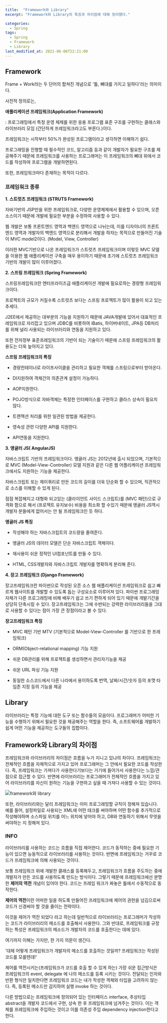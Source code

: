 ```yaml
---
title:  "Framework와 Library"
excerpt: "Framework와 Library의 특징과 차이점에 대해 정리했다."

categories:
  - Spring
tags:
  - Spring
  - Framework
  - Library
last_modified_at: 2021-06-06T22:21:00
---
```


## Framework

Frame + Work라는 두 단어의 합쳐진 개념으로 '틀, 뼈대를 가지고 일하다'라는 의미이다.

사전적 정의로는,

**애플리케이션 프레임워크(Application Framework)**

: 프로그래밍에서 특정 운영 체제를 위한 응용 프로그램 표준 구조를 구현하는 클래스와 라이브러리 모임 (간단하게 프레임워크라고도 부른다.)이다.

프레임워크는 시작부터 50%가 완성된 프로그램이라고 생각하면 이해하기 쉽다.  

프로그래밍을 진행할 때 필수적인 코드, 알고리즘 등과 같이 개발자가 필요한 구조를 제공해주기 때문에 프레임워크를 사용하는 프로그래머는 이 프레임워크의 뼈대 위에서 코드를 작성하여 프로그램을 개발하면된다.

또한, 프레임워크마다 존재하는 목적이 다르다.



### 프레임워크 종류

**1. 스트럿츠 프레임워크 (STRUTS Framework)**

자바기반의 JSP만을 위한 프레임워크로, 다양한 운영체제에서 활용할 수 있으며, 오픈소스이기 때문에 개발에 필요한 부분을 수정하여 사용할 수 있다. 

웹 개발은 보통 프론트엔드 영역과 백엔드 영역으로 나뉘는데, 이를 디자이너의 프론트엔드 영역과 개발자의 백엔드 영역으로 분리해서 개발을 하자는 목적으로 만들어진 기술이 MVC model2이다. (Model, View, Controller) 

이러한 MVC기반으로 나온 프레임워크가 스트럿츠 프레임워크이며 이렇듯 MVC 모델을 이용한 웹 애플리케이션 구축을 매우 용이하기 때문에 초기에 스트럿츠 프레임워크 기반의 개발이 많이 이루어졌다.



**2. 스프링 프레임워크 (Spring Framework)**

스프링프레임워크란 엔터프라이즈급 애플리케이션 개발에 필요로하는 경량형 프레임워크이다. 

프로젝트의 규모가 커질수록 스트럿츠 보다는 스프링 프로젝트가 많이 활용이 되고 있는 추세다. 

J2EE에서 제공하는 대부분의 기능을 지원하기 때문에 JAVA개발에 있어서 대표적인 프레임워크로 자리잡고 있으며 JDBC를 비롯하여 iBatis, 하이버네이트, JPA등 DB처리를 위해 널리 사용되는 라이브러리와 연동을 지원하고 있다. 

또한 전자정부 표준프레임워크의 기반이 되는 기술이기 때문에 스프링 프레임워크의 활용도는 더욱 높아지고 있다.

**스프링 프레임워크의 특징**

- 경량컨테이너로 라이프사이클을 관리하고 필요한 객체를 스프링으로부터 받아온다.

- DI지원하여 객체간의 의존관계 설정이 가능하다.

- AOP지원한다.

- POJO방식으로 자바객체는 특정한 인터페이스를 구현하고 클라스 상속이 필요치 않다.

- 트랜젝션 처리를 위한 일관된 방법을 제공한다.

- 영속성 관련 다양한 API를 지원한다.

- API연동을 지원한다.

  

**3. 앵귤러 JS( AngularJS)**

자바스크립트 기반의 프레임워크이다. 앵귤러 JS는 2012년에 출시 되었으며, 기본적으로 MVC (Model-View-Controller) 모델 지원과 같은 다른 웹 어플리케이션 프레임워크에서도 지원하는 기능을 제공한다. 

자바스크립트 또는 제이쿼리로 만든 코드의 길이를 더욱 단순화 할 수 있으며, 직관적으로 소스를 이해할 수 있게 된다. 

점점 복잡해지고 대형화 되고있는 (클라이언트 사이드 스크립트)를 (MVC 패턴)으로 규격화 함으로 해서 (프로젝트 유지보수) 비용을 최소화 할 수있기 때문에 앵귤러 JS역시 개발자 분들에게 없어서는 안 될 프레임워크인 듯 하다.

**앵귤러 JS 특징**

- 작성해야 하는 자바스크립트의 코드량을 줄여준다.

- 앵귤러 JS의 데이터 모델은 단순 자바스크립트 객체이다.

- 재사용이 쉬운 정적인 UI컴포넌트를 만들 수 있다.

- HTML, CSS개발자와 자바스크립트 개발자를 명확하게 분리해 준다.

  

**4. 장고 프레임워크 (Django Framework)**

장고프레임워크란 파이썬으로 작성된 오픈 소스 웹 애플리케이션 프레임워크로 쉽고 빠르게 웹사이트를 개발할 수 있도록 돕는 구성요소로 이루어져 있다. 파이썬 프로그래밍 자체가 다른 프로그래밍에 비해 배우기 쉽고 쓰기 편하게 되어 있기 때문에 개발기간을 상당히 단축시킬 수 있다. 장고프레임워크는 그에 수반되는 강력한 라이브러리들을 그대로 사용할 수 있다는 점이 가장 큰 장점이라고 볼 수 있다.

**장고프레임워크 특징**

- MVC 패턴 기반 MTV (기본적으로 Model-View-Controller 를 기반으로 한 프레임워크)

- ORM(Object-relational mapping) 기능 지원

- 쉬운 DB관리를 위해 프로젝트를 생성하면서 관리자기능을 제공

- 쉬운 URL 파싱 기능 지원

- 동일한 소스코드에서 다른 나라에서 용이하도록 번역, 날짜/시간/숫자 등의 포맷 타임존 지정 등의 기능을 제공

  

## Library

라이브러리는 특정 기능에 대한 도구 또는 함수들의 모음이다. 프로그래머가 어떠한 기능을 수행하기 위해서 필요한 것을 제공해주는 역할을 한다.  즉, 소프트웨어를 개발하기 쉽게 어떤 기능을 제공하는 도구들의 집합이다.



## Framework와 Library의 차이점

프레임워크와 라이브러리의 차이점은 흐름을 누가 지니고 있냐의 차이다. 프레임워크는 전체적인 흐름을 자체적으로 가지고 있어 프로그래머는 그 안에서 필요한 코드를 작성한다. 즉, 프레임워크는 가져다가 사용한다기보다는 거기에 들어가서 사용한다는 느낌/관점으로 접근할 수 있다. 반면에 라이브러리는 프로그래머가 전체적인 흐름을 가지고 있어 라이브러리를 자신이 원하는 기능을 구현하고 싶을 때 가져다 사용할 수 있는 것이다.



![framework와 library](https://t1.daumcdn.net/cfile/tistory/2344774D577B359522)





또한, 라이브러리와는 달리 프레임워크는 이미 프로그래밍할 규칙이 정해져 있습니다. 예를 들어, 설정파일로 사용되는 XML에 어떤 태크를 써야하며 어떤 함수를 추가적으로 작성해야하며 소스파일 위치를 어느 위치에 넣어야 하고, DB와 연동하기 위해서 무엇을 써야하는 지 정해져 있다.



### INFO

  라이브러리를 사용하는 코드는 흐름을 직접 제어한다. 코드가 동작하는 중에 필요한 기능이 있으면 능동적으로 라이브러리를 사용하는 것이다. 반면에 프레임워크는 거꾸로 코드가 프레임워크에 의해 사용되는 것이다. 

보통 프레임워크 위에 개발한 클래스를 등록해두고, 프레임워크가 흐름을 주도하는 중에 개발자가 만든 코드를 사용하도록 만드는 방식이다. 그렇기 때문에 프레임워크에선 분명한 **제어의 역전** 개념이 있어야 한다. 코드는 프레임 워크가 짜놓은 틀에서 수동적으로 동작한다.

**제어의 역전**이란 어떠한 일을 하도록 만들어진 프레임워크에 제어의 권한을 넘김으로써 코드가 신경써야 할 것을 줄이는 전략이다. 

이것을 제어가 역전 되었다 라고 하는데 일반적으로 라이브러리는 프로그래머가 작성하는 코드가 라이브러리의 메소드를 호출해서 사용한다. 그와 반대로, 프레임워크를 규정하는 특성은 프레임워크의 메소드가 개발자의 코드를 호출한다는 데에 있다. 

여기까지 이해는 가지만, 한 가지 의문이 생긴다. 

'대체 어떻게 프레임워크가 개발자의 메소드를 호출하는 것일까? 프레임워크는 작성된 코드를 모를텐데!'

제어를 역전시키는(프레임워크가 코드를 호출 할 수 있게 하는) 가장 쉬운 접근방식은 프레임워크의 event, delegate 에 나의 메소드를 등록 시키는 것이다. 전달되는 인자와 반환 형식만 일치한다면 프레임워크 코드는 내가 작성한 객체와 타입을 고려하지 않는다. 즉, 등록된 메소드만 감지하여 실행 invoke 하는 것이다. 

다른 방법으로는 프레임워크에 정의되어 있는 인터페이스 interface, 추상타입 abstract을 개발자 코드에서 구현, 상속 한 후 프레임워크에 넘겨주는 것이다. 이는 객체를 프레임워크에 주입하는 것이고 이를 의존성 주입 dependency injection한다고 한다.